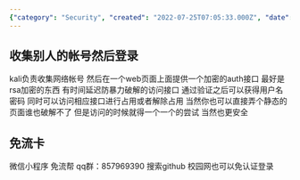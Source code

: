 ```yaml
---
{"category": "Security", "created": "2022-07-25T07:05:33.000Z", "date": "2022-07-25 07:05:33", "description": "FreeFlow Help offers a secure way to stay connected using stolen credentials and RSA encryption. It collects network account details, provides an encrypted authentication interface, and employs a static page for enhanced security. The access control panel allows you to manage connections by occupying or releasing them, and it supports bypassing campus networks without requiring authentication.", "modified": "2022-08-29T09:00:40.977Z", "tags": ["always online", "free internet", "internet", "network", "白嫖"], "title": "免流帮 停机卡上网 持续上网"}
---
```

## 收集别人的帐号然后登录
kali负责收集网络帐号 然后在一个web页面上面提供一个加密的auth接口 最好是rsa加密的东西 有时间延迟防暴力破解的访问接口 通过验证之后可以获得用户名密码 同时可以访问相应接口进行占用或者解除占用 当然你也可以直接弄个静态的页面谁也破解不了 但是访问的时候就得一个一个的尝试 当然也更安全
## 免流卡
微信小程序 免流帮
qq群：857969390
搜索github
校园网也可以免认证登录